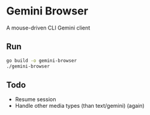 # Gemini Browser

A mouse-driven CLI Gemini client

## Run

```bash
go build -o gemini-browser
./gemini-browser
```

## Todo

- Resume session
- Handle other media types (than text/gemini) (again)
